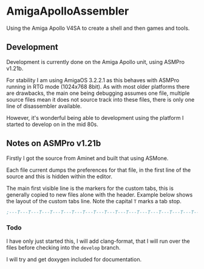 # AmigaApolloAssembler
Using the Amiga Apollo V4SA to create a shell and then games and tools.

## Development
Development is currently done on the Amiga Apollo unit, using ASMPro v1.21b.

For stability I am using AmigaOS 3.2.2.1 as this behaves with ASMPro running in RTG mode (1024x768 8bit). As with most older platforms there are drawbacks, the main one being debugging assumes one file, multiple source files mean it does not source track into these files, there is only one line of disassembler available. 

However, it's wonderful being able to development using the platform I started to develop on in the mid 80s.

## Notes on ASMPro v1.21b
Firstly I got the source from Aminet and built that using ASMone.

Each file current dumps the preferences for that file, in the first line of the source and this is hidden within the editor. 

The main first visible line is the markers for the custom tabs, this is generally copied to new files alone with the header. Example below shows the layout of the custom tabs line. Note the capital ```T``` marks a tab stop.
``` asm
;---T---T---T---T---T---T---T---T---T---T---T---T---T---T---T---T---T---T
```

### Todo

I have only just started this, I will add clang-format, that I will run over the files before checking into  the ```develop``` branch.

I will try and get doxygen included for documentation. 






